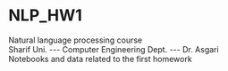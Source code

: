 # NLP_HW1
Natural language processing course<br/>
Sharif Uni. --- Computer Engineering Dept. --- Dr. Asgari<br/>
Notebooks and data related to the first homework
